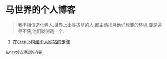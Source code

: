 # 马世界的个人博客
> 我不相信造化弄人,世界上出类拔萃的人,都主动找寻他们想要的环境,要是遍寻不获,他们就创造一个.

1. [在```GitHub```构建个人网站的步骤][1]

```
在dev分支添加的内容.
```


[1]:https://worldkingma.github.io/2017/09/build-blog/